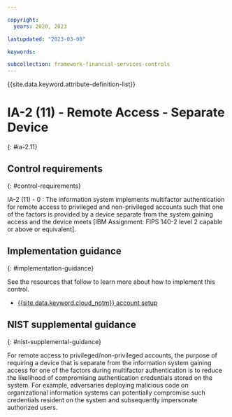 ```yaml
---

copyright:
  years: 2020, 2023

lastupdated: "2023-03-08"

keywords:

subcollection: framework-financial-services-controls
---
```


{{site.data.keyword.attribute-definition-list}}

               
# IA-2 (11) - Remote Access - Separate Device
{: #ia-2.11}

## Control requirements
{: #control-requirements}

IA-2 (11) - 0
    : The information system implements multifactor authentication for remote access to privileged and non-privileged accounts such that one of the factors is provided by a device separate from the system gaining access and the device meets [IBM Assignment: FIPS 140-2 level 2 capable or above or equivalent].

## Implementation guidance
{: #implementation-guidance}

See the resources that follow to learn more about how to implement this control.

- [{{site.data.keyword.cloud_notm}} account setup](/docs/framework-financial-services?topic=framework-financial-services-shared-account-setup)

## NIST supplemental guidance
{: #nist-supplemental-guidance}

For remote access to privileged/non-privileged accounts, the purpose of requiring a device that is separate from the information system gaining access for one of the factors during multifactor authentication is to reduce the likelihood of compromising authentication credentials stored on the system. For example, adversaries deploying malicious code on organizational information systems can potentially compromise such credentials resident on the system and subsequently impersonate authorized users.






